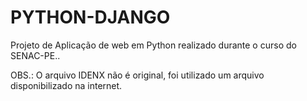 # PYTHON-DJANGO

Projeto de Aplicação de web em Python realizado durante o curso do SENAC-PE..

OBS.: O arquivo IDENX não é original, foi utilizado um arquivo disponibilizado na internet. 
